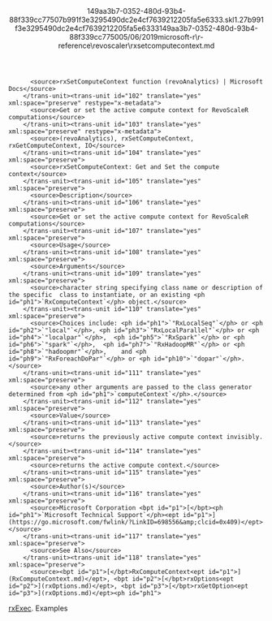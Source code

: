 <?xml version="1.0"?><xliff version="1.2" xmlns="urn:oasis:names:tc:xliff:document:1.2" xmlns:xsi="http://www.w3.org/2001/XMLSchema-instance" xsi:schemaLocation="urn:oasis:names:tc:xliff:document:1.2 xliff-core-1.2-transitional.xsd"><file datatype="xml" original="rxsetcomputecontext.md" source-language="en-US" target-language="en-US"><header><tool tool-id="mdxliff" tool-name="mdxliff" tool-version="1.0-1931010" tool-company="Microsoft" /><xliffext:skl_file_name xmlns:xliffext="urn:microsoft:content:schema:xliffextensions">149aa3b7-0352-480d-93b4-88f339cc77507b991f3e3295490dc2e4cf7639212205fa5e6333.skl</xliffext:skl_file_name><xliffext:version xmlns:xliffext="urn:microsoft:content:schema:xliffextensions">1.2</xliffext:version><xliffext:ms.openlocfilehash xmlns:xliffext="urn:microsoft:content:schema:xliffextensions">7b991f3e3295490dc2e4cf7639212205fa5e6333</xliffext:ms.openlocfilehash><xliffext:ms.sourcegitcommit xmlns:xliffext="urn:microsoft:content:schema:xliffextensions">149aa3b7-0352-480d-93b4-88f339cc7750</xliffext:ms.sourcegitcommit><xliffext:ms.lasthandoff xmlns:xliffext="urn:microsoft:content:schema:xliffextensions">05/06/2019</xliffext:ms.lasthandoff><xliffext:ms.openlocfilepath xmlns:xliffext="urn:microsoft:content:schema:xliffextensions">microsoft-r\r-reference\revoscaler\rxsetcomputecontext.md</xliffext:ms.openlocfilepath></header><body><group id="content" extype="content"><trans-unit id="101" translate="yes" xml:space="preserve" restype="x-metadata">
          <source>rxSetComputeContext function (revoAnalytics) | Microsoft Docs</source>
        </trans-unit><trans-unit id="102" translate="yes" xml:space="preserve" restype="x-metadata">
          <source>Get or set the active compute context for RevoScaleR computations</source>
        </trans-unit><trans-unit id="103" translate="yes" xml:space="preserve" restype="x-metadata">
          <source>(revoAnalytics), rxSetComputeContext, rxGetComputeContext, IO</source>
        </trans-unit><trans-unit id="104" translate="yes" xml:space="preserve">
          <source>rxSetComputeContext: Get and Set the compute context</source>
        </trans-unit><trans-unit id="105" translate="yes" xml:space="preserve">
          <source>Description</source>
        </trans-unit><trans-unit id="106" translate="yes" xml:space="preserve">
          <source>Get or set the active compute context for RevoScaleR computations</source>
        </trans-unit><trans-unit id="107" translate="yes" xml:space="preserve">
          <source>Usage</source>
        </trans-unit><trans-unit id="108" translate="yes" xml:space="preserve">
          <source>Arguments</source>
        </trans-unit><trans-unit id="109" translate="yes" xml:space="preserve">
          <source>character string specifying class name or description of the specific  class to instantiate, or an existing <ph id="ph1">`RxComputeContext`</ph> object.</source>
        </trans-unit><trans-unit id="110" translate="yes" xml:space="preserve">
          <source>Choices include: <ph id="ph1">`"RxLocalSeq"`</ph> or <ph id="ph2">`"local"`</ph>, <ph id="ph3">`"RxLocalParallel"`</ph> or <ph id="ph4">`"localpar"`</ph>,  <ph id="ph5">`"RxSpark"`</ph> or <ph id="ph6">`"spark"`</ph>,  <ph id="ph7">`"RxHadoopMR"`</ph> or <ph id="ph8">`"hadoopmr"`</ph>,    and <ph id="ph9">`"RxForeachDoPar"`</ph> or <ph id="ph10">`"dopar"`</ph>.</source>
        </trans-unit><trans-unit id="111" translate="yes" xml:space="preserve">
          <source>any other arguments are passed to the class generator determined from <ph id="ph1">`computeContext`</ph>.</source>
        </trans-unit><trans-unit id="112" translate="yes" xml:space="preserve">
          <source>Value</source>
        </trans-unit><trans-unit id="113" translate="yes" xml:space="preserve">
          <source>returns the previously active compute context invisibly.</source>
        </trans-unit><trans-unit id="114" translate="yes" xml:space="preserve">
          <source>returns the active compute context.</source>
        </trans-unit><trans-unit id="115" translate="yes" xml:space="preserve">
          <source>Author(s)</source>
        </trans-unit><trans-unit id="116" translate="yes" xml:space="preserve">
          <source>Microsoft Corporation <bpt id="p1">[</bpt><ph id="ph1">`Microsoft Technical Support`</ph><ept id="p1">](https://go.microsoft.com/fwlink/?LinkID=698556&amp;clcid=0x409)</ept></source>
        </trans-unit><trans-unit id="117" translate="yes" xml:space="preserve">
          <source>See Also</source>
        </trans-unit><trans-unit id="118" translate="yes" xml:space="preserve">
          <source><bpt id="p1">[</bpt>RxComputeContext<ept id="p1">](RxComputeContext.md)</ept>, <bpt id="p2">[</bpt>rxOptions<ept id="p2">](rxOptions.md)</ept>, <bpt id="p3">[</bpt>rxGetOption<ept id="p3">](rxOptions.md)</ept><ph id="ph1">
</ph><bpt id="p4">[</bpt>rxExec<ept id="p4">](rxExec.md)</ept>.</source>
        </trans-unit><trans-unit id="119" translate="yes" xml:space="preserve">
          <source>Examples</source>
        </trans-unit></group></body></file></xliff>